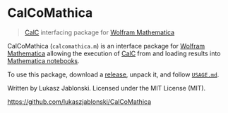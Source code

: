 # CalCoMathica
> [CalC](http://calciumcalculator.org/) interfacing package for [Wolfram Mathematica](https://www.wolfram.com/mathematica/)

CalCoMathica (`calcomathica.m`) is an interface package for [Wolfram Mathematica](https://www.wolfram.com/mathematica/) allowing the execution of [CalC](http://calciumcalculator.org/) from and loading results into [Mathematica notebooks](http://reference.wolfram.com/language/guide/NotebookBasics.html).

To use this package, download a [release](https://github.com/lukaszjablonski/CalCoMathica), unpack it, and follow [`USAGE.md`](USAGE.md).

Written by Lukasz Jablonski. Licensed under the MIT License (MIT).

https://github.com/lukaszjablonski/CalCoMathica
